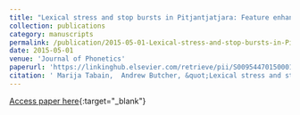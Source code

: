 ```yaml
---
title: "Lexical stress and stop bursts in Pitjantjatjara: Feature enhancement of neutralized apicals and the coronal/velar contrast"
collection: publications
category: manuscripts
permalink: /publication/2015-05-01-Lexical-stress-and-stop-bursts-in-Pitjantjatjara-Feature-enhancement-of-neutralized-apicals-and-the-coronalvelar-contrast
date: 2015-05-01
venue: 'Journal of Phonetics'
paperurl: 'https://linkinghub.elsevier.com/retrieve/pii/S0095447015000157'
citation: ' Marija Tabain,  Andrew Butcher, &quot;Lexical stress and stop bursts in Pitjantjatjara: Feature enhancement of neutralized apicals and the coronal/velar contrast.&quot; Journal of Phonetics, 2015.'
---
```

[Access paper here](https://linkinghub.elsevier.com/retrieve/pii/S0095447015000157){:target="_blank"}
